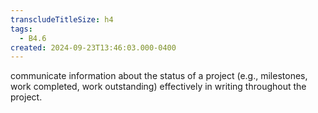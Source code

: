 ```yaml
---
transcludeTitleSize: h4
tags:
  - B4.6
created: 2024-09-23T13:46:03.000-0400
---
```

communicate information about the status of a project (e.g., milestones, work completed, work outstanding) effectively in writing throughout the project.
